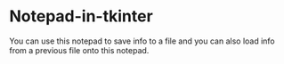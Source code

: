 # Notepad-in-tkinter

You can use this notepad to save info to a file and you can also load info from a previous file onto this notepad.
